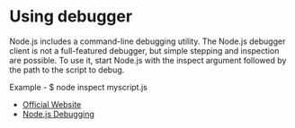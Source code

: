 # Using debugger

Node.js includes a command-line debugging utility. The Node.js debugger client is not a full-featured debugger, but simple stepping and inspection are possible. To use it, start Node.js with the inspect argument followed by the path to the script to debug.

Example - $ node inspect myscript.js

- [Official Website](https://nodejs.org/api/debugger.html)
- [Node.js Debugging](https://www.geeksforgeeks.org/node-js-debugging/)
